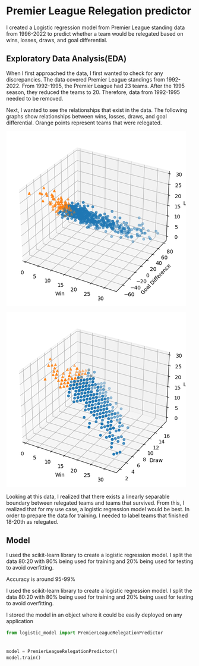 
# Premier League Relegation predictor

I created a Logistic regression model from Premier League standing data from 1996-2022 to predict whether a team would be relegated based on wins, losses, draws, and goal differential.



## Exploratory Data Analysis(EDA)

When I first approached the data, I first wanted to check for any discrepancies. The data covered Premier League standings from 1992-2022. From 1992-1995, the Premier League had 23 teams. After the 1995 season, they reduced the teams to 20. Therefore, data from 1992-1995 needed to be removed.


Next, I wanted to see the relationships that exist in the data. The following graphs show relationships between wins, losses, draws, and goal differential. Orange points represent teams that were relegated.


![ca56e9aa-f903-4ab7-9d30-28370a024f0e](./1bce132b-885d-4349-9d62-ca3c7eeb7499.png)

![1bce132b-885d-4349-9d62-ca3c7eeb7499](./ca56e9aa-f903-4ab7-9d30-28370a024f0e.png)



Looking at this data, I realized that there exists a linearly separable boundary between relegated teams and teams that survived. From this, I realized that for my use case, a logistic regression model would be best. In order to prepare the data for training. I needed to label teams that finished 18-20th as relegated.

## Model

I used the scikit-learn library to create a logistic regression model. I split the data 80:20 with 80% being used for training and 20% being used for testing to avoid overfitting.

Accuracy is around 95-99%

I used the scikit-learn library to create a logistic regression model. I split the data 80:20 with 80% being used for training and 20% being used for testing to avoid overfitting.


I stored the model in an object where it could be easily deployed on any application

```python
from logistic_model import PremierLeagueRelegationPredictor


model = PremierLeagueRelegationPredictor()
model.train()

```
